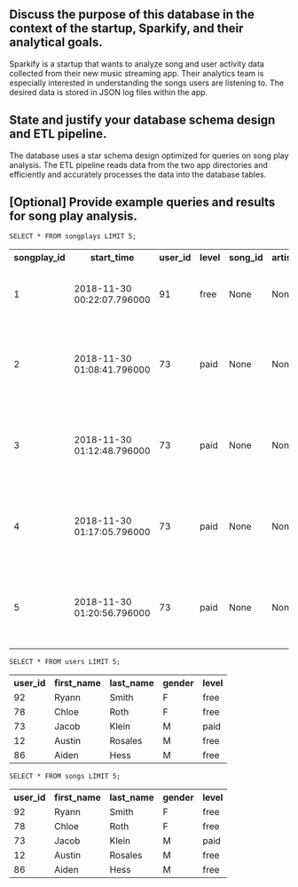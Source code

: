 ## Discuss the purpose of this database in the context of the startup, Sparkify, and their analytical goals.

Sparkify is a startup that wants to analyze song and user activity data collected from their new music streaming app. Their analytics team is especially interested in understanding the songs users are listening to. The desired data is stored in JSON log files within the app.

## State and justify your database schema design and ETL pipeline.

The database uses a star schema design optimized for queries on song play analysis. The ETL pipeline reads data from the two app directories and efficiently and accurately processes the data into the database tables.

## [Optional] Provide example queries and results for song play analysis.

	SELECT * FROM songplays LIMIT 5;

<table>
<tbody><tr>
	<th>songplay_id</th>
	<th>start_time</th>
	<th>user_id</th>
	<th>level</th>
	<th>song_id</th>
	<th>artist_id</th>
	<th>session_id</th>
	<th>location</th>
	<th>user_agent</th>
</tr>
<tr>
	<td>1</td>
	<td>2018-11-30 00:22:07.796000</td>
	<td>91</td>
	<td>free</td>
	<td>None</td>
	<td>None</td>
	<td>829</td>
	<td>Dallas-Fort Worth-Arlington, TX</td>
	<td>Mozilla/5.0 (compatible; MSIE 10.0; Windows NT 6.2; WOW64; Trident/6.0)</td>
</tr>
<tr>
	<td>2</td>
	<td>2018-11-30 01:08:41.796000</td>
	<td>73</td>
	<td>paid</td>
	<td>None</td>
	<td>None</td>
	<td>1049</td>
	<td>Tampa-St. Petersburg-Clearwater, FL</td>
	<td>"Mozilla/5.0 (Macintosh; Intel Mac OS X 10_9_4) AppleWebKit/537.78.2 (KHTML, like Gecko) Version/7.0.6 Safari/537.78.2"</td>
</tr>
<tr>
	<td>3</td>
	<td>2018-11-30 01:12:48.796000</td>
	<td>73</td>
	<td>paid</td>
	<td>None</td>
	<td>None</td>
	<td>1049</td>
	<td>Tampa-St. Petersburg-Clearwater, FL</td>
	<td>"Mozilla/5.0 (Macintosh; Intel Mac OS X 10_9_4) AppleWebKit/537.78.2 (KHTML, like Gecko) Version/7.0.6 Safari/537.78.2"</td>
</tr>
<tr>
	<td>4</td>
	<td>2018-11-30 01:17:05.796000</td>
	<td>73</td>
	<td>paid</td>
	<td>None</td>
	<td>None</td>
	<td>1049</td>
	<td>Tampa-St. Petersburg-Clearwater, FL</td>
	<td>"Mozilla/5.0 (Macintosh; Intel Mac OS X 10_9_4) AppleWebKit/537.78.2 (KHTML, like Gecko) Version/7.0.6 Safari/537.78.2"</td>
</tr>
<tr>
	<td>5</td>
	<td>2018-11-30 01:20:56.796000</td>
	<td>73</td>
	<td>paid</td>
	<td>None</td>
	<td>None</td>
	<td>1049</td>
	<td>Tampa-St. Petersburg-Clearwater, FL</td>
	<td>"Mozilla/5.0 (Macintosh; Intel Mac OS X 10_9_4) AppleWebKit/537.78.2 (KHTML, like Gecko) Version/7.0.6 Safari/537.78.2"</td>
</tr>
</tbody></table>
	
	SELECT * FROM users LIMIT 5;
	
<table>
<tbody><tr>
	<th>user_id</th>
	<th>first_name</th>
	<th>last_name</th>
	<th>gender</th>
	<th>level</th>
</tr>
<tr>
	<td>92</td>
	<td>Ryann</td>
	<td>Smith</td>
	<td>F</td>
	<td>free</td>
</tr>
<tr>
	<td>78</td>
	<td>Chloe</td>
	<td>Roth</td>
	<td>F</td>
	<td>free</td>
</tr>
<tr>
	<td>73</td>
	<td>Jacob</td>
	<td>Klein</td>
	<td>M</td>
	<td>paid</td>
</tr>
<tr>
	<td>12</td>
	<td>Austin</td>
	<td>Rosales</td>
	<td>M</td>
	<td>free</td>
</tr>
<tr>
	<td>86</td>
	<td>Aiden</td>
	<td>Hess</td>
	<td>M</td>
	<td>free</td>
</tr>
</tbody></table>
	
	SELECT * FROM songs LIMIT 5;
	
<table>
<tbody><tr>
	<th>user_id</th>
	<th>first_name</th>
	<th>last_name</th>
	<th>gender</th>
	<th>level</th>
</tr>
<tr>
	<td>92</td>
	<td>Ryann</td>
	<td>Smith</td>
	<td>F</td>
	<td>free</td>
</tr>
<tr>
	<td>78</td>
	<td>Chloe</td>
	<td>Roth</td>
	<td>F</td>
	<td>free</td>
</tr>
<tr>
	<td>73</td>
	<td>Jacob</td>
	<td>Klein</td>
	<td>M</td>
	<td>paid</td>
</tr>
<tr>
	<td>12</td>
	<td>Austin</td>
	<td>Rosales</td>
	<td>M</td>
	<td>free</td>
</tr>
<tr>
	<td>86</td>
	<td>Aiden</td>
	<td>Hess</td>
	<td>M</td>
	<td>free</td>
</tr>
</tbody></table>

	